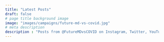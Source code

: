 ```yaml
---
title: "Latest Posts"
draft: false
# page title background image
image: "images/campaigns/future-md-vs-covid.jpg"
# meta description
description : "Posts from @FutureMDvsCOVID on Instagram, Twitter, YouTube, and Facebook."
---
```

